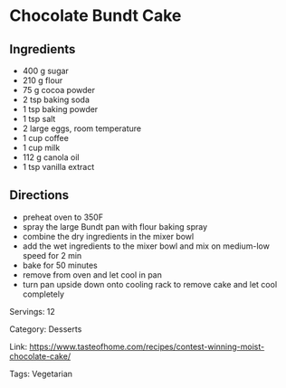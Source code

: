 # Chocolate Bundt Cake

## Ingredients
- 400 g sugar
- 210 g flour
- 75 g cocoa powder
- 2 tsp baking soda
- 1 tsp baking powder
- 1 tsp salt
- 2 large eggs, room temperature
- 1 cup coffee
- 1 cup milk
- 112 g canola oil
- 1 tsp vanilla extract

## Directions
- preheat oven to 350F
- spray the large Bundt pan with flour baking spray
- combine the dry ingredients in the mixer bowl
- add the wet ingredients to the mixer bowl and mix on medium-low speed for 2 min
- bake for 50 minutes
- remove from oven and let cool in pan
- turn pan upside down onto cooling rack to remove cake and let cool completely

Servings: 12

Category: Desserts

Link: https://www.tasteofhome.com/recipes/contest-winning-moist-chocolate-cake/

Tags: Vegetarian
